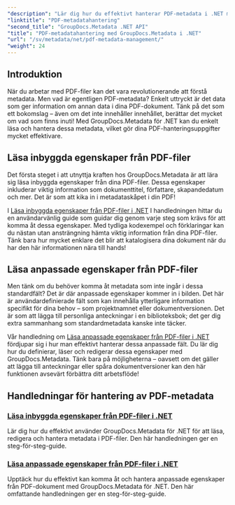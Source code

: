 ```yaml
---
"description": "Lär dig hur du effektivt hanterar PDF-metadata i .NET med GroupDocs.Metadata. Den här omfattande guiden täcker allt från att lägga till, redigera och extrahera metadata till bästa praxis för sömlös implementering i dina .NET-applikationer."
"linktitle": "PDF-metadatahantering"
"second_title": "GroupDocs.Metadata .NET API"
"title": "PDF-metadatahantering med GroupDocs.Metadata i .NET"
"url": "/sv/metadata/net/pdf-metadata-management/"
"weight": 24
---
```


## Introduktion

När du arbetar med PDF-filer kan det vara revolutionerande att förstå metadata. Men vad är egentligen PDF-metadata? Enkelt uttryckt är det data som ger information om annan data i dina PDF-dokument. Tänk på det som ett bokomslag – även om det inte innehåller innehållet, berättar det mycket om vad som finns inuti! Med GroupDocs.Metadata för .NET kan du enkelt läsa och hantera dessa metadata, vilket gör dina PDF-hanteringsuppgifter mycket effektivare.

## Läsa inbyggda egenskaper från PDF-filer

Det första steget i att utnyttja kraften hos GroupDocs.Metadata är att lära sig läsa inbyggda egenskaper från dina PDF-filer. Dessa egenskaper inkluderar viktig information som dokumenttitel, författare, skapandedatum och mer. Det är som att kika in i metadataskåpet i din PDF!

I [Läsa inbyggda egenskaper från PDF-filer i .NET](./reading-built-in-properties-from-pdf/) I handledningen hittar du en användarvänlig guide som guidar dig genom varje steg som krävs för att komma åt dessa egenskaper. Med tydliga kodexempel och förklaringar kan du nästan utan ansträngning hämta viktig information från dina PDF-filer. Tänk bara hur mycket enklare det blir att katalogisera dina dokument när du har den här informationen nära till hands!

## Läsa anpassade egenskaper från PDF-filer

Men tänk om du behöver komma åt metadata som inte ingår i dessa standardfält? Det är där anpassade egenskaper kommer in i bilden. Det här är användardefinierade fält som kan innehålla ytterligare information specifikt för dina behov – som projektnamnet eller dokumentversionen. Det är som att lägga till personliga anteckningar i en biblioteksbok; det ger dig extra sammanhang som standardmetadata kanske inte täcker.

Vår handledning om [Läsa anpassade egenskaper från PDF-filer i .NET](./reading-custom-properties-from-pdf/) fördjupar sig i hur man effektivt hanterar dessa anpassade fält. Du lär dig hur du definierar, läser och redigerar dessa egenskaper med GroupDocs.Metadata. Tänk bara på möjligheterna – oavsett om det gäller att lägga till anteckningar eller spåra dokumentversioner kan den här funktionen avsevärt förbättra ditt arbetsflöde!

## Handledningar för hantering av PDF-metadata
### [Läsa inbyggda egenskaper från PDF-filer i .NET](./reading-built-in-properties-from-pdf/)
Lär dig hur du effektivt använder GroupDocs.Metadata för .NET för att läsa, redigera och hantera metadata i PDF-filer. Den här handledningen ger en steg-för-steg-guide.
### [Läsa anpassade egenskaper från PDF-filer i .NET](./reading-custom-properties-from-pdf/)
Upptäck hur du effektivt kan komma åt och hantera anpassade egenskaper från PDF-dokument med GroupDocs.Metadata för .NET. Den här omfattande handledningen ger en steg-för-steg-guide.